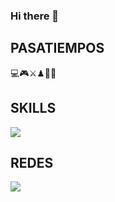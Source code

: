 ### Hi there 👋

<!--
**Kegara/Kegara** is a ✨ _special_ ✨ repository because its `README.md` (this file) appears on your GitHub profile.

Here are some ideas to get you started:

- 🔭 I’m currently working on ...
- 🌱 I’m currently learning ...
- 👯 I’m looking to collaborate on ...
- 🤔 I’m looking for help with ...
- 💬 Ask me about ...
- 📫 How to reach me: ...
- 😄 Pronouns: ...
- ⚡ Fun fact: ...
-->
<h2>PASATIEMPOS</h2>
<span>💻🎮⚔♟🧩🎲</span>
<h2>SKILLS</h2>
<img src="https://img.shields.io/static/v1?label=PHP&message=Desarrollo%20ligero&color=FFFFFF?style=plastic&logo=php"/><br>

<h2>REDES</h2>
<a href="https://www.linkedin.com/in/kevin-garc%C3%ADa-ramirez-38988a18a/"><img src="https://img.shields.io/static/v1?label= &message=LinkedIn&color=101010?style=for-the-badge&logo=LinkedIn&logoColor=blue"/></a>
<br>

